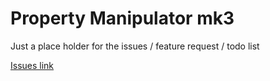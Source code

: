 # Property Manipulator mk3

Just a place holder for the issues / feature request / todo list

[Issues link](https://github.com/WORMSS/PropertyManipulator3/issues)
